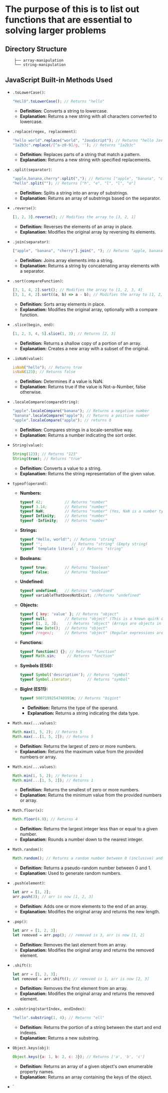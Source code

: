 # The purpose of this is to list out functions that are essential to solving larger problems

## Directory Structure

  ```interview-prep
      ├── array-manipulation
      └── string-manipulation
  ```

## JavaScript Built-in Methods Used

* `.toLowerCase()`:

    ```javascript
    "HeLlO".toLowerCase(); // Returns "hello"
    ```

  * **Definition:** Converts a string to lowercase.
  * **Explanation:** Returns a new string with all characters converted to lowercase.

* `.replace(regex, replacement)`:

    ```javascript
    "hello world".replace("world", "JavaScript"); // Returns "hello JavaScript"
    "1a2b3c".replace(/[^a-z0-9]/g, ''); // Returns "1a2b3c"
    ```

  * **Definition:** Replaces parts of a string that match a pattern.
  * **Explanation:** Returns a new string with specified replacements.

* `.split(separator)`:

    ```javascript
    "apple,banana,cherry".split(","); // Returns ["apple", "banana", "cherry"]
    "hello".split(""); // Returns ["h", "e", "l", "l", "o"]
    ```

  * **Definition:** Splits a string into an array of substrings.
  * **Explanation:** Returns an array of substrings based on the separator.

* `.reverse()`:

    ```javascript
    [1, 2, 3].reverse(); // Modifies the array to [3, 2, 1]
    ```

  * **Definition:** Reverses the elements of an array in place.
  * **Explanation:** Modifies the original array by reversing its elements.

* `.join(separator)`:

    ```javascript
    ["apple", "banana", "cherry"].join(", "); // Returns "apple, banana, cherry"
    ```

  * **Definition:** Joins array elements into a string.
  * **Explanation:** Returns a string by concatenating array elements with a separator.

* `.sort(compareFunction)`:

    ```javascript
    [3, 1, 4, 2].sort(); // Modifies the array to [1, 2, 3, 4]
    [3, 1, 4, 2].sort((a, b) => a - b); // Modifies the array to [1, 2, 3, 4]
    ```

  * **Definition:** Sorts array elements in place.
  * **Explanation:** Modifies the original array, optionally with a compare function.

* `.slice(begin, end)`:

    ```javascript
    [1, 2, 3, 4, 5].slice(1, 3); // Returns [2, 3]
    ```

  * **Definition:** Returns a shallow copy of a portion of an array.
  * **Explanation:** Creates a new array with a subset of the original.

* `.isNaN(value)`:

    ```javascript
    isNaN("hello"); // Returns true
    isNaN(123); // Returns false
    ```

  * **Definition:** Determines if a value is NaN.
  * **Explanation:** Returns true if the value is Not-a-Number, false otherwise.

* `.localeCompare(compareString)`:

    ```javascript
    "apple".localeCompare("banana"); // Returns a negative number
    "banana".localeCompare("apple"); // Returns a positive number
    "apple".localeCompare("apple"); // returns 0
    ```

  * **Definition:** Compares strings in a locale-sensitive way.
  * **Explanation:** Returns a number indicating the sort order.

* `String(value)`:

    ```javascript
    String(123); // Returns "123"
    String(true); // Returns "true"
    ```

  * **Definition:** Converts a value to a string.
  * **Explanation:** Returns the string representation of the given value.

* `typeof(operand)`:

  * **Numbers:**

      ```javascript
      typeof 42;          // Returns "number"
      typeof 3.14;        // Returns "number"
      typeof NaN;         // Returns "number" (Yes, NaN is a number type!)
      typeof Infinity;    // Returns "number"
      typeof -Infinity;   // Returns "number"
      ```

  * **Strings:**

      ```javascript
      typeof "Hello, world!"; // Returns "string"
      typeof '';             // Returns "string" (Empty string)
      typeof `template literal`; // Returns "string"
      ```

  * **Booleans:**

      ```javascript
      typeof true;        // Returns "boolean"
      typeof false;       // Returns "boolean"
      ```

  * **Undefined:**

      ```javascript
      typeof undefined;   // Returns "undefined"
      typeof variableThatDoesNotExist; //Returns "undefined"
      ```

  * **Objects:**

      ```javascript
      typeof { key: 'value' }; // Returns "object"
      typeof null;        // Returns "object" (This is a known quirk of JavaScript)
      typeof [1, 2, 3];    // Returns "object" (Arrays are objects in JavaScript)
      typeof new Date();  // Returns "object"
      typeof /regex/;     // Returns "object" (Regular expressions are objects)
      ```

  * **Functions:**

      ```javascript
      typeof function() {}; // Returns "function"
      typeof Math.sin;     // Returns "function"
      ```

  * **Symbols (ES6):**

      ```javascript
      typeof Symbol('description'); // Returns "symbol"
      typeof Symbol.iterator;       // Returns "symbol"
      ```

  * **BigInt (ES11):**

      ```javascript
      typeof 9007199254740991n; // Returns "bigint"
      ```

    * **Definition:** Returns the type of the operand.
    * **Explanation:** Returns a string indicating the data type.

* `Math.max(...values)`:

    ```javascript
    Math.max(1, 5, 2); // Returns 5
    Math.max(...[1, 5, 2]); // Returns 5
    ```

  * **Definition:** Returns the largest of zero or more numbers.
  * **Explanation:** Returns the maximum value from the provided numbers or array.

* `Math.min(...values)`:

    ```javascript
    Math.min(1, 5, 2); // Returns 1
    Math.min(...[1, 5, 2]); // Returns 1
    ```

  * **Definition:** Returns the smallest of zero or more numbers.
  * **Explanation:** Returns the minimum value from the provided numbers or array.

* `Math.floor(x)`:

    ```javascript
    Math.floor(4.9); // Returns 4
    ```

  * **Definition:** Returns the largest integer less than or equal to a given number.
  * **Explanation:** Rounds a number down to the nearest integer.

* `Math.random()`:

    ```javascript
    Math.random(); // Returns a random number between 0 (inclusive) and 1 (exclusive)
    ```

  * **Definition:** Returns a pseudo-random number between 0 and 1.
  * **Explanation:** Used to generate random numbers.

* `.push(element)`:

    ```javascript
    let arr = [1, 2];
    arr.push(3); // arr is now [1, 2, 3]
    ```

  * **Definition:** Adds one or more elements to the end of an array.
  * **Explanation:** Modifies the original array and returns the new length.

* `.pop()`:

    ```javascript
    let arr = [1, 2, 3];
    let removed = arr.pop(); // removed is 3, arr is now [1, 2]
    ```

  * **Definition:** Removes the last element from an array.
  * **Explanation:** Modifies the original array and returns the removed element.

* `.shift()`:

    ```javascript
    let arr = [1, 2, 3];
    let removed = arr.shift(); // removed is 1, arr is now [2, 3]
    ```

  * **Definition:** Removes the first element from an array.
  * **Explanation:** Modifies the original array and returns the removed element.

* `.substring(startIndex, endIndex)`:

    ```javascript
    "hello".substring(1, 4); // Returns "ell"
    ```

  * **Definition:** Returns the portion of a string between the start and end indexes.
  * **Explanation:** Returns a new substring.

* `Object.keys(obj)`:

    ```javascript
    Object.keys({a: 1, b: 2, c: 3}); // Returns ['a', 'b', 'c']
    ```

  * **Definition:** Returns an array of a given object's own enumerable property names.
  * **Explanation:** Returns an array containing the keys of the object.
* `
